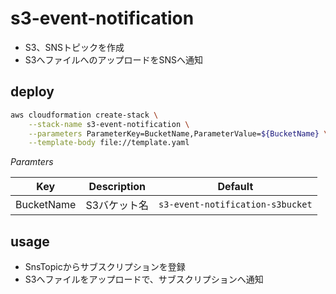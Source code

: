 # s3-event-notification

- S3、SNSトピックを作成
- S3へファイルへのアップロードをSNSへ通知

## deploy

```sh
aws cloudformation create-stack \
    --stack-name s3-event-notification \
    --parameters ParameterKey=BucketName,ParameterValue=${BucketName} \
    --template-body file://template.yaml
```

*Paramters*

|Key|Description|Default|
|--|--|--|
|BucketName|S3バケット名|`s3-event-notification-s3bucket`|

## usage


- SnsTopicからサブスクリプションを登録
- S3へファイルをアップロードで、サブスクリプションへ通知
